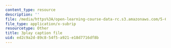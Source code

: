 ```yaml
---
content_type: resource
description: ''
file: /media/https%3A/open-learning-course-data-rc.s3.amazonaws.com/5-60-thermodynamics-kinetics-spring-2008/ed2c9a2d89c854f5a921e18d7716df8b_r4fGG_7NQr8.vtt
file_type: application/x-subrip
resourcetype: Other
title: 3play caption file
uid: ed2c9a2d-89c8-54f5-a921-e18d7716df8b
---
```

